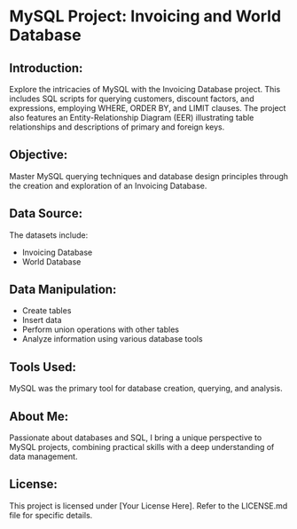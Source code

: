 # MySQL Project: Invoicing and World Database

## Introduction:
Explore the intricacies of MySQL with the Invoicing Database project. This includes SQL scripts for querying customers, discount factors, and expressions, employing WHERE, ORDER BY, and LIMIT clauses. The project also features an Entity-Relationship Diagram (EER) illustrating table relationships and descriptions of primary and foreign keys.

## Objective:
Master MySQL querying techniques and database design principles through the creation and exploration of an Invoicing Database.

## Data Source:
The datasets include:
- Invoicing Database
- World Database

## Data Manipulation:
- Create tables
- Insert data
- Perform union operations with other tables
- Analyze information using various database tools

## Tools Used:
MySQL was the primary tool for database creation, querying, and analysis.

## About Me:
Passionate about databases and SQL, I bring a unique perspective to MySQL projects, combining practical skills with a deep understanding of data management.

## License:
This project is licensed under [Your License Here]. Refer to the LICENSE.md file for specific details.
